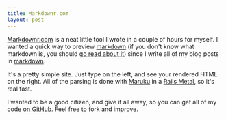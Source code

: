 ```yaml
---
title: Markdownr.com
layout: post
---
```


[Markdownr.com][] is a neat little tool I wrote in a couple of hours for myself. I wanted a quick way to preview [markdown][] (if you don't know what markdown is, you should [go read about it](http://daringfireball.net/projects/markdown)) since I write all of my blog posts in [markdown][].

It's a pretty simple site. Just type on the left, and see your rendered HTML on the right. All of the parsing is done with [Maruku](http://maruku.rubyforge.org/) in a [Rails Metal](http://weblog.rubyonrails.org/2008/12/17/introducing-rails-metal), so it's real fast.

I wanted to be a good citizen, and give it all away, so you can get all of my code [on GitHub](http://github.com/samsoffes/markdownr.com). Feel free to fork and improve.

[Markdownr.com]: http://markdownr.com
[markdown]: http://daringfireball.net/projects/markdown
